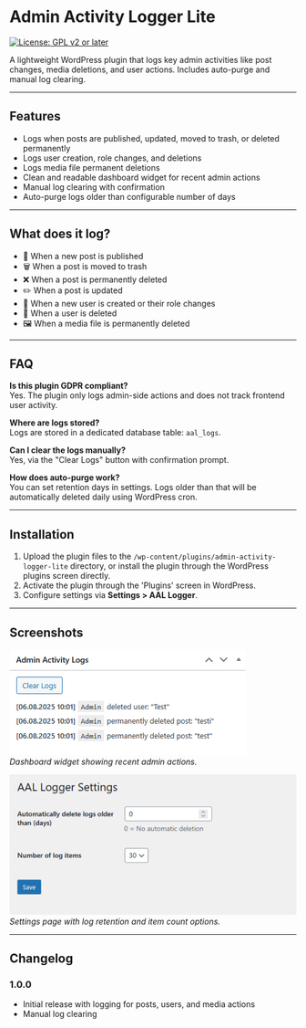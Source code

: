 # Admin Activity Logger Lite

[![License: GPL v2 or later](https://img.shields.io/badge/License-GPLv2%2B-blue.svg)](https://www.gnu.org/licenses/gpl-2.0.html)

A lightweight WordPress plugin that logs key admin activities like post changes, media deletions, and user actions. Includes auto-purge and manual log clearing.

---

## Features

- Logs when posts are published, updated, moved to trash, or deleted permanently  
- Logs user creation, role changes, and deletions  
- Logs media file permanent deletions  
- Clean and readable dashboard widget for recent admin actions  
- Manual log clearing with confirmation  
- Auto-purge logs older than configurable number of days  

---

## What does it log?

- 📄 When a new post is published  
- 🗑️ When a post is moved to trash  
- ❌ When a post is permanently deleted  
- ✏️ When a post is updated  
- 👤 When a new user is created or their role changes  
- 🚫 When a user is deleted  
- 🖼️ When a media file is permanently deleted  

---

## FAQ

**Is this plugin GDPR compliant?**  
Yes. The plugin only logs admin-side actions and does not track frontend user activity.

**Where are logs stored?**  
Logs are stored in a dedicated database table: `aal_logs`.

**Can I clear the logs manually?**  
Yes, via the "Clear Logs" button with confirmation prompt.

**How does auto-purge work?**  
You can set retention days in settings. Logs older than that will be automatically deleted daily using WordPress cron.

---

## Installation

1. Upload the plugin files to the `/wp-content/plugins/admin-activity-logger-lite` directory, or install the plugin through the WordPress plugins screen directly.  
2. Activate the plugin through the 'Plugins' screen in WordPress.  
3. Configure settings via **Settings > AAL Logger**.

---

## Screenshots

![Dashboard Widget](assets/screenshot-1.png)  
*Dashboard widget showing recent admin actions.*

![Settings Page](assets/screenshot-2.png)  
*Settings page with log retention and item count options.*

---

## Changelog

### 1.0.0
- Initial release with logging for posts, users, and media actions  
- Manual log clearing  
